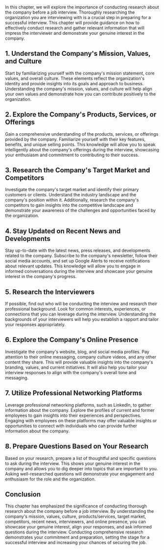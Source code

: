 
In this chapter, we will explore the importance of conducting research about the company before a job interview. Thoroughly researching the organization you are interviewing with is a crucial step in preparing for a successful interview. This chapter will provide guidance on how to effectively conduct research and gather relevant information that will impress the interviewer and demonstrate your genuine interest in the company.

**1. Understand the Company's Mission, Values, and Culture**
------------------------------------------------------------

Start by familiarizing yourself with the company's mission statement, core values, and overall culture. These elements reflect the organization's identity and provide insights into its goals and approach to business. Understanding the company's mission, values, and culture will help align your own values and demonstrate how you can contribute positively to the organization.

**2. Explore the Company's Products, Services, or Offerings**
-------------------------------------------------------------

Gain a comprehensive understanding of the products, services, or offerings provided by the company. Familiarize yourself with their key features, benefits, and unique selling points. This knowledge will allow you to speak intelligently about the company's offerings during the interview, showcasing your enthusiasm and commitment to contributing to their success.

**3. Research the Company's Target Market and Competitors**
-----------------------------------------------------------

Investigate the company's target market and identify their primary customers or clients. Understand the industry landscape and the company's position within it. Additionally, research the company's competitors to gain insights into the competitive landscape and demonstrate your awareness of the challenges and opportunities faced by the organization.

**4. Stay Updated on Recent News and Developments**
---------------------------------------------------

Stay up-to-date with the latest news, press releases, and developments related to the company. Subscribe to the company's newsletter, follow their social media accounts, and set up Google Alerts to receive notifications about relevant updates. This knowledge will allow you to engage in informed conversations during the interview and showcase your genuine interest in the company's progress.

**5. Research the Interviewers**
--------------------------------

If possible, find out who will be conducting the interview and research their professional background. Look for common interests, experiences, or connections that you can leverage during the interview. Understanding the backgrounds of your interviewers will help you establish a rapport and tailor your responses appropriately.

**6. Explore the Company's Online Presence**
--------------------------------------------

Investigate the company's website, blog, and social media profiles. Pay attention to their online messaging, company culture videos, and any other content they share. This will provide valuable insights into the company's branding, values, and current initiatives. It will also help you tailor your interview responses to align with the company's overall tone and messaging.

**7. Utilize Professional Networking Platforms**
------------------------------------------------

Leverage professional networking platforms, such as LinkedIn, to gather information about the company. Explore the profiles of current and former employees to gain insights into their experiences and perspectives. Engaging with employees on these platforms may offer valuable insights or opportunities to connect with individuals who can provide further information about the company.

**8. Prepare Questions Based on Your Research**
-----------------------------------------------

Based on your research, prepare a list of thoughtful and specific questions to ask during the interview. This shows your genuine interest in the company and allows you to dig deeper into topics that are important to you. Asking well-researched questions will demonstrate your engagement and enthusiasm for the role and the organization.

**Conclusion**
--------------

This chapter has emphasized the significance of conducting thorough research about the company before a job interview. By understanding the company's mission, values, culture, products/services, target market, competitors, recent news, interviewers, and online presence, you can showcase your genuine interest, align your responses, and ask informed questions during the interview. Conducting comprehensive research demonstrates your commitment and preparation, setting the stage for a successful interview and increasing your chances of securing the job.
